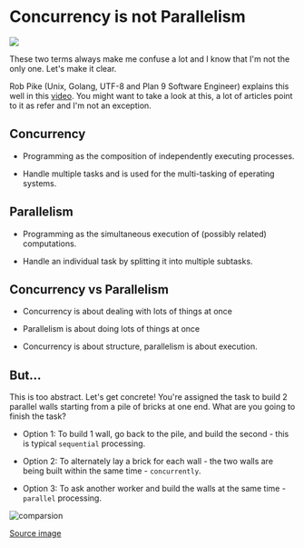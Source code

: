 # Concurrency is not Parallelism

![](https://go101.org/article/res/concurrent-vs-parallel.png)

These two terms always make me confuse a lot and I know that I'm not the only one.
Let's make it clear.

Rob Pike (Unix, Golang, UTF-8 and Plan 9 Software Engineer) explains this well in this [video](https://www.youtube.com/watch?v=cN_DpYBzKso). You might want to take a look at this, a lot of articles point to it as refer and I'm not an exception.

## Concurrency

* Programming as the composition of independently executing processes.

* Handle multiple tasks and is used for the multi-tasking of eperating systems.

## Parallelism

* Programming as the simultaneous execution of (possibly related) computations.

* Handle an individual task by splitting it into multiple subtasks.

## Concurrency vs Parallelism

* Concurrency is about dealing with lots of things at once

* Parallelism is about doing lots of things at once

* Concurrency is about structure, parallelism is about execution.

## But...

This is too abstract. Let's get concrete! You're assigned the task to build 2 parallel walls starting from a pile of bricks at one end. What are you going to finish the task?

* Option 1: To build 1 wall, go back to the pile, and build the second - this is typical `sequential` processing.

* Option 2: To alternately lay a brick for each wall - the two walls are being built within the same time - `concurrently`.

* Option 3: To ask another worker and build the walls at the same time - `parallel` processing.

![comparsion](http://www.dietergalea.com/images/parallel_sequential_concurrent.jpg)

[Source image](http://www.dietergalea.com/parallelism-concurrency/)
